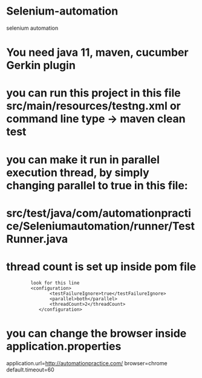# Selenium-automation
selenium automation
# You need java 11, maven, cucumber Gerkin plugin

# you can run this project in this file src/main/resources/testng.xml or command line type -> maven clean test

# you can make it run in parallel execution thread, by simply changing parallel to true in this file:

# src/test/java/com/automationpractice/Seleniumautomation/runner/TestRunner.java
# thread count is set up inside pom file
             look for this line 
             <configuration>
                    <testFailureIgnore>true</testFailureIgnore>
                    <parallel>both</parallel>
                    <threadCount>2</threadCount>
                </configuration>
                
# you can change the browser inside application.properties

application.url=http://automationpractice.com/
browser=chrome
default.timeout=60

